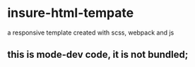 
# insure-html-tempate
a responsive template created with scss, webpack and js

## this is mode-dev code, it is not bundled;
